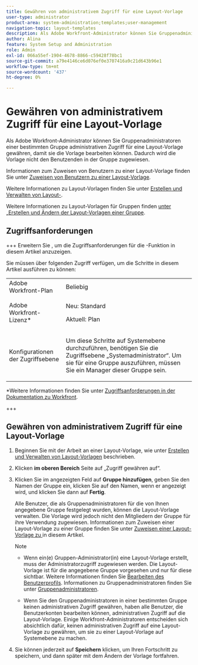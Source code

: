 ```yaml
---
title: Gewähren von administrativem Zugriff für eine Layout-Vorlage
user-type: administrator
product-area: system-administration;templates;user-management
navigation-topic: layout-templates
description: Als Adobe Workfront-Administrator können Sie Gruppenadministratoren einer bestimmten Gruppe administrativen Zugriff für eine Layout-Vorlage gewähren, damit sie die Vorlage bearbeiten können. Dadurch wird die Vorlage nicht den Benutzenden in der Gruppe zugewiesen.
author: Alina
feature: System Setup and Administration
role: Admin
exl-id: 066a55ef-1904-4678-8866-c59428f78bc1
source-git-commit: a79e4146ce6d076ef0e3707416a9c21d643b96e1
workflow-type: tm+mt
source-wordcount: '437'
ht-degree: 0%

---
```


# Gewähren von administrativem Zugriff für eine Layout-Vorlage

Als Adobe Workfront-Administrator können Sie Gruppenadministratoren einer bestimmten Gruppe administrativen Zugriff für eine Layout-Vorlage gewähren, damit sie die Vorlage bearbeiten können. Dadurch wird die Vorlage nicht den Benutzenden in der Gruppe zugewiesen.

Informationen zum Zuweisen von Benutzern zu einer Layout-Vorlage finden Sie unter [Zuweisen von Benutzern zu einer Layout-Vorlage](../../../administration-and-setup/customize-workfront/use-layout-templates/assign-users-to-layout-template.md).

Weitere Informationen zu Layout-Vorlagen finden Sie unter [Erstellen und Verwalten von Layout-](../../../administration-and-setup/customize-workfront/use-layout-templates/create-and-manage-layout-templates.md).

Weitere Informationen zu Layout-Vorlagen für Gruppen finden [ unter „Erstellen und Ändern der Layout-Vorlagen einer Gruppe](../../../administration-and-setup/manage-groups/work-with-group-objects/create-and-modify-a-groups-layout-templates.md).

## Zugriffsanforderungen

+++ Erweitern Sie , um die Zugriffsanforderungen für die -Funktion in diesem Artikel anzuzeigen.

Sie müssen über folgenden Zugriff verfügen, um die Schritte in diesem Artikel ausführen zu können:

<table style="table-layout:auto"> 
 <col> 
 <col> 
 <tbody> 
  <tr> 
   <td role="rowheader">Adobe Workfront-Plan</td> 
   <td>Beliebig</td> 
  </tr> 
  <tr> 
   <td role="rowheader">Adobe Workfront-Lizenz*</td> 
   <td><p>Neu: Standard</p>
  <p> Aktuell: Plan</p>
   </td> 
  </tr> 
  <tr> 
   <td role="rowheader">Konfigurationen der Zugriffsebene</td> 
   <td> <p>Um diese Schritte auf Systemebene durchzuführen, benötigen Sie die Zugriffsebene „Systemadministrator“.
Um sie für eine Gruppe auszuführen, müssen Sie ein Manager dieser Gruppe sein.</p> </td> 
  </tr> 
 </tbody> 
</table>

*Weitere Informationen finden Sie unter [Zugriffsanforderungen in der Dokumentation zu Workfront](/help/quicksilver/administration-and-setup/add-users/access-levels-and-object-permissions/access-level-requirements-in-documentation.md).

+++

## Gewähren von administrativem Zugriff für eine Layout-Vorlage

1. Beginnen Sie mit der Arbeit an einer Layout-Vorlage, wie unter [Erstellen und Verwalten von Layout-Vorlagen](../../../administration-and-setup/customize-workfront/use-layout-templates/create-and-manage-layout-templates.md) beschrieben.
1. Klicken **im oberen Bereich** Seite auf „Zugriff gewähren auf“.
1. Klicken Sie im angezeigten Feld auf **Gruppe hinzufügen**, geben Sie den Namen der Gruppe ein, klicken Sie auf den Namen, wenn er angezeigt wird, und klicken Sie dann auf **Fertig**.

   Alle Benutzer, die als Gruppenadministratoren für die von Ihnen angegebene Gruppe festgelegt wurden, können die Layout-Vorlage verwalten. Die Vorlage wird jedoch nicht den Mitgliedern der Gruppe für ihre Verwendung zugewiesen. Informationen zum Zuweisen einer Layout-Vorlage zu einer Gruppe finden Sie unter [Zuweisen einer Layout-Vorlage zu ](../../../administration-and-setup/customize-workfront/use-layout-templates/assign-users-to-layout-template.md#assign) in diesem Artikel.

   >[!NOTE]
   >
   >* Wenn ein(e) Gruppen-Administrator(in) eine Layout-Vorlage erstellt, muss der Administratorzugriff zugewiesen werden. Die Layout-Vorlage ist für die angegebene Gruppe vorgesehen und nur für diese sichtbar. Weitere Informationen finden Sie [Bearbeiten des Benutzerprofils](../../../administration-and-setup/add-users/create-and-manage-users/edit-a-users-profile.md). Informationen zu Gruppenadministratoren finden Sie unter [Gruppenadministratoren](../../../administration-and-setup/manage-groups/group-roles/group-administrators.md).
   >   
   >* Wenn Sie den Gruppenadministratoren in einer bestimmten Gruppe keinen administrativen Zugriff gewähren, haben alle Benutzer, die Benutzerkonten bearbeiten können, administrativen Zugriff auf die Layout-Vorlage. Einige Workfront-Administratoren entscheiden sich absichtlich dafür, keinen administrativen Zugriff auf eine Layout-Vorlage zu gewähren, um sie zu einer Layout-Vorlage auf Systemebene zu machen.

1. Sie können jederzeit auf **Speichern** klicken, um Ihren Fortschritt zu speichern, und dann später mit dem Ändern der Vorlage fortfahren.
